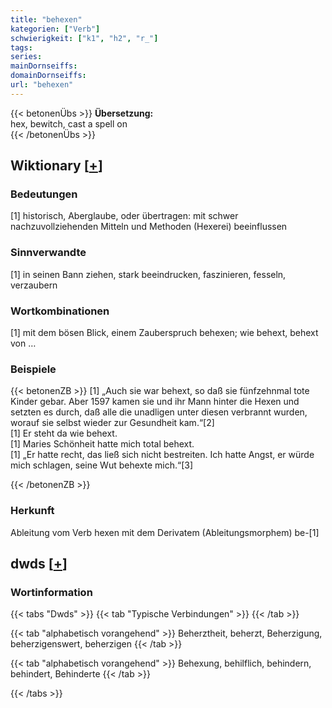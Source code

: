 ```yaml
---
title: "behexen"
kategorien: ["Verb"]
schwierigkeit: ["k1", "h2", "r_"]
tags:
series:
mainDornseiffs:
domainDornseiffs:
url: "behexen"
---
```


{{< betonenÜbs >}}
**Übersetzung:**  
hex, bewitch, cast  a spell on  
{{< /betonenÜbs >}}

## Wiktionary [[+](https://de.wiktionary.org/wiki/behexen)]

### Bedeutungen
[1] historisch, Aberglaube, oder übertragen: mit schwer nachzuvollziehenden Mitteln und Methoden (Hexerei) beeinflussen  

### Sinnverwandte
[1] in seinen Bann ziehen, stark beeindrucken, faszinieren, fesseln, verzaubern  

### Wortkombinationen
[1] mit dem bösen Blick, einem Zauberspruch behexen; wie behext, behext von …  

### Beispiele
{{< betonenZB >}}
[1] „Auch sie war behext, so daß sie fünfzehnmal tote Kinder gebar. Aber 1597 kamen sie und ihr Mann hinter die Hexen und setzten es durch, daß alle die unadligen unter diesen verbrannt wurden, worauf sie selbst wieder zur Gesundheit kam.“[2]  
[1] Er steht da wie behext.  
[1] Maries Schönheit hatte mich total behext.  
[1] „Er hatte recht, das ließ sich nicht bestreiten. Ich hatte Angst, er würde mich schlagen, seine Wut behexte mich.“[3]  

{{< /betonenZB >}}
### Herkunft
Ableitung vom Verb hexen mit dem Derivatem (Ableitungsmorphem) be-[1]  



## dwds [[+](https://www.dwds.de/wb/behexen)]

### Wortinformation
{{< tabs "Dwds" >}}
{{< tab "Typische Verbindungen" >}}
{{< /tab >}}

{{< tab "alphabetisch vorangehend" >}}
Beherztheit, beherzt, Beherzigung, beherzigenswert, beherzigen
{{< /tab >}}

{{< tab "alphabetisch vorangehend" >}}
Behexung, behilflich, behindern, behindert, Behinderte
{{< /tab >}}

{{< /tabs >}}

